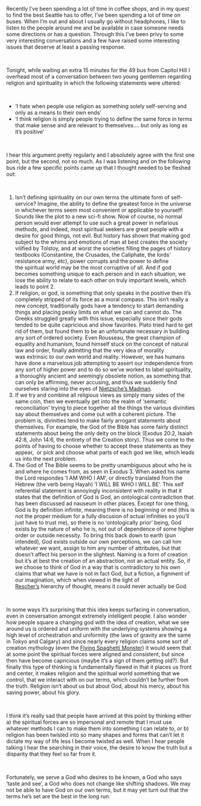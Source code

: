 <div class="kcite-section" kcite-section-id="225">
  <p>
    Recently I&#8217;ve been spending a lot of time in coffee shops, and in my quest to find the best Seattle has to offer, I&#8217;ve been spending a lot of time on buses. When I&#8217;m out and about I usually go without headphones, I like to listen to the people around me and be available in case someone needs some directions or has a question. Through this I&#8217;ve been privy to some very interesting conversations and a few have raised some interesting issues that deserve at least a passing response.
  </p>
  
  <p>
    &nbsp;
  </p>
  
  <p>
    Tonight, while waiting an extra 15 minutes for the 49 bus from Capitol Hill I overhead most of a conversation between two young gentlemen regarding religion and spirituality in which the following statements were uttered:
  </p>
  
  <p>
    &nbsp;
  </p>
  
  <ul>
    <li>
      &#8216;I hate when people use religion as something solely self-serving and only as a means to their own ends&#8217;
    </li>
    <li>
      &#8216;I think religion is simply people trying to define the same force in terms that make sense and are relevant to themselves&#8230;. but only as long as it&#8217;s positive&#8217;
    </li>
  </ul>
  
  <p>
    &nbsp;
  </p>
  
  <p>
    I hear this argument pretty regularly and I absolutely agree with the first one point, but the second, not so much. As I was listening and on the following bus ride a few specific points came up that I thought needed to be fleshed out:
  </p>
  
  <p>
    &nbsp;
  </p>
  
  <ol>
    <li>
      Isn&#8217;t defining spirituality on our own terms the ultimate form of self-service? Imagine, the ability to define the greatest force in the universe in whichever terms seem most convenient or applicable to yourself! Sounds like the plot to a new sci-fi show. Now of course, no normal person would ever attempt to use such a great power in nefarious methods, and indeed, most spiritual seekers are great people with a desire for good things, not evil. But history has shown that making god subject to the whims and emotions of man at best creates the society vilified by Tolstoy, and at worst the societies filling the pages of history textbooks (Constantine, the Crusades, the Caliphate, the lords&#8217; resistance army, etc), power corrupts and the power to define the spiritual world may be the most corruptive of all. And if god becomes something unique to each person and in each situation, we lose the ability to relate to each other on truly important levels, which leads to point 2.
    </li>
    <li>
      If religion, or god, is something that only speaks in the positive then it&#8217;s completely stripped of its force as a moral compass. This isn&#8217;t really a new concept, traditionally gods have a tendency to start demanding things and placing pesky limits on what we can and cannot do. The Greeks struggled greatly with this issue, especially since their gods tended to be quite capricious and show favorites. Plato tried hard to get rid of them, but found them to be an unfortunate necessary in building any sort of ordered society. Even Rousseau, the great champion of equality and humanism, found himself stuck on the concept of natural law and order, finally admitting that the very idea of morality was extrinsic to our own world and reality. However, we has humans have done a marvelous job attempting to assert our independence from any sort of higher power and to do so we&#8217;ve worked to label spirituality, a thoroughly ancient and seemingly obsolete notion, as something that can only be affirming, never accusing, and thus we suddenly find ourselves staring into the eyes of <a title="The Madman" href="http://www.fordham.edu/halsall/mod/nietzsche-madman.asp" target="_blank">Nietzsche&#8217;s Madman</a>.
    </li>
    <li>
      If we try and combine all religious views as simply many sides of the same coin, then we eventually get into the realm of &#8216;semantic reconciliation&#8217; trying to piece together all the things the various divinities say about themselves and come out with a coherent picture. The problem is, divinities tend to make fairly arrogant statements about themselves. For example, the God of the Bible has some fairly distinct statements about being the only deity on the block (Exodus 20:2, Isaiah 42:8, John 14:6, the entirety of the Creation story). Thus we come to the points of having to choose whether to accept these statements as they appear,  or pick and choose what parts of each god we like, which leads us into the next problem.
    </li>
    <li>
      The God of The Bible seems to be pretty unambiguous about who he is and where he comes from, as seen in Exodus 3. When asked his name the Lord respondes &#8216;I AM WHO I AM&#8217;, or directly translated from the Hebrew (the verb being Hayah) &#8216;I WILL BE WHO I WILL BE&#8217;. This self referential statement is annoyingly inconsistent with reality in that it states that the definition of God is God, an ontological contradiction that has been discussed ad nauseum in other places. Except for one thing, God is by definition infinite, meaning there is no beginning or end (this is not the proper medium for a fully discusion of actual infinities so you&#8217;ll just have to trust me), so there is no &#8216;ontologically prior&#8217; being, God exists by the nature of who he is, not out of dependence of some higher order or outside necessity. To bring this back down to earth (pun intended), God exists outside our own perceptions, we can call him whatever we want, assign to him any number of attributes, but that doesn&#8217;t affect his person in the slightest. Naming is a form of creation but it&#8217;s at best the creation of an abstraction, not an actual entity. So, if we choose to think of God in a way that is contradictory to his own claims that what we have is not in fact God, but a fiction, a fignment of our imagination, which when viewed in the light of <a title="Rescher" href="http://www.amazon.com/Imagining-Irreality-Study-Unreal-Possibilities/dp/0812695658/ref=sr_1_1?ie=UTF8&qid=1353235501&sr=8-1&keywords=imagining+irreality" target="_blank">Rescher&#8217;s</a> hierarchy of thought, means it could never actually be God.
    </li>
  </ol>
  
  <p>
    &nbsp;
  </p>
  
  <p>
    In some ways it&#8217;s surprising that this idea keeps surfacing in conversation, even in conversation amongst extremely intelligent people. I also wonder how people square a changing god with the idea of creation, what we see around us is ordered and uniform with the underlying systems showing a high level of orchestration and uniformity (the laws of gravity are the same in Tokyo and Calgary) and since nearly every religion claims some sort of creation mythology (even the <a title="The FSM" href="http://www.venganza.org/about/" target="_blank">Flying Spaghetti Monster</a>) it would seem that at some point the spiritual forces were aligned and consistent, but since then have become capricious (maybe it&#8217;s a sign of them getting old?). But finally this type of thinking is fundamentally flawed in that it places us front and center, it makes religion and the spiritual world something that we control, that we interact with on our terms, which couldn&#8217;t be further from the truth. Religion isn&#8217;t about us but about God, about his mercy, about his saving power, about his glory.
  </p>
  
  <p>
    &nbsp;
  </p>
  
  <p>
    I think it&#8217;s really sad that people have arrived at this point by thinking either a) the spiritual forces are so impersonal and remote that I must use whatever methods I can to make them into something I can relate to, or b) religion has been twisted into so many shapes and forms that can&#8217;t let it dictate my way of life less I become twisted as well. When I hear people talking I hear the searching in their voice, the desire to know the truth but a disparity that they feel so far from it.
  </p>
  
  <p>
    &nbsp;
  </p>
  
  <p>
    Fortunately, we serve a God who desires to be known, a God who says &#8216;taste and see&#8217;, a God who does not change like shifting shadows. We may not be able to have God on our own terms, but it may yet turn out that the terms he&#8217;s set are the best in the long run.
  </p>
  
  <!-- kcite active, but no citations found -->
</div>

<!-- kcite-section 225 -->